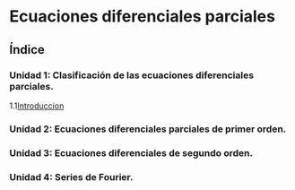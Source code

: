# Ecuaciones diferenciales parciales
## Índice 
### Unidad 1: Clasificación de las ecuaciones diferenciales parciales.
1.1[Introduccion](Unidad1/1.1_Material_Introduccion/Teoria.md)
### Unidad 2: Ecuaciones diferenciales parciales de primer orden.

### Unidad 3: Ecuaciones diferenciales de segundo orden.

### Unidad 4: Series de Fourier.
